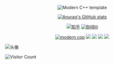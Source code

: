 <div id="title" align=center>

![Modern C++ template][github-sub-title:img]

[![Anurag's GitHub stats](https://github-readme-stats.vercel.app/api?username=QingyunQian&show_icons=true&theme=tokyonight)](https://b23.tv/iEJTnPp)

[![知乎](https://img.shields.io/badge/%E7%9F%A5%E4%B9%8E-Qingyun%E7%99%BD-yello)](https://www.zhihu.com/people/qian-qing-yun-5)
[![BiliBili](https://img.shields.io/badge/video-BiliBili-red)](https://space.bilibili.com/87841166)

[![modern cpp](https://img.shields.io/badge/code-Julia_Python-blue)](https://learn.microsoft.com/zh-cn/cpp/cpp/welcome-back-to-cpp-modern-cpp) 
![](https://img.shields.io/badge/研究方向-QIQC-yellow) 
![](https://img.shields.io/badge/性格-开朗-red) 
![](https://img.shields.io/badge/终将爱上-写代码-red)
![](https://img.shields.io/badge/科学计算-量子物理-purple)

</div>

![头像](image/Quantum.jpg)

![Visitor Count](https://profile-counter.glitch.me/QingyunQian/count.svg)

[github-sub-title:img]: https://readme-typing-svg.herokuapp.com?font=Segoe+Script&center=true&lines=Hello！I'm__QingyunQian__

<!--
**QingyunQian/QingyunQian** is a ✨ _special_ ✨ repository because its `README.md` (this file) appears on your GitHub profile.

Here are some ideas to get you started:

- 🔭 I’m currently working on ...
- 🌱 I’m currently learning ...
- 👯 I’m looking to collaborate on ...
- 🤔 I’m looking for help with ...
- 💬 Ask me about ...
- 📫 How to reach me: ...
- 😄 Pronouns: ...
- ⚡ Fun fact: ...
-->

